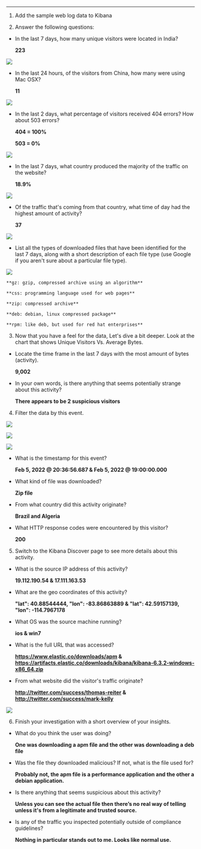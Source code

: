 ---

1. Add the sample web log data to Kibana

2. Answer the following questions:

- In the last 7 days, how many unique visitors were located in India?

	**223**

![](https://github.com/JasonMartin87/Jason-Martin-Project-1/blob/main/Exploring_Kibana/Images/2.1.png)

- In the last 24 hours, of the visitors from China, how many were using Mac OSX?

	**11**

![](https://github.com/pdanny90/p_dan/blob/main/Exploring_Kibana/Images/2%20China.png)

- In the last 2 days, what percentage of visitors received 404 errors? How about 503 errors?

	**404 = 100%**

	**503 = 0%**

![](https://github.com/pdanny90/p_dan/blob/main/Exploring_Kibana/Images/2.3%20404_503%20errors.png)

- In the last 7 days, what country produced the majority of the traffic on the website?

	**18.9%**

![](https://github.com/pdanny90/p_dan/blob/main/Exploring_Kibana/Images/2.4%20china%20traffice.png)

- Of the traffic that's coming from that country, what time of day had the highest amount of activity?

	**37**

![](https://github.com/pdanny90/p_dan/blob/main/Exploring_Kibana/2.5%20china%20heatmap.png)

- List all the types of downloaded files that have been identified for the last 7 days, along with a short description of each file type (use Google if you aren't sure about a particular file type).

![](https://github.com/pdanny90/p_dan/blob/main/Exploring_Kibana/Images/2.6%20file%20downloaded.png)

	**gz: gzip, compressed archive using an algorithm**

	**css: programming language used for web pages**

	**zip: compressed archive**

	**deb: debian, linux compressed package**

	**rpm: like deb, but used for red hat enterprises**

3. Now that you have a feel for the data, Let's dive a bit deeper. Look at the chart that shows Unique Visitors Vs. Average Bytes.

- Locate the time frame in the last 7 days with the most amount of bytes (activity).

 	**9,002**
 
- In your own words, is there anything that seems potentially strange about this activity?

	**There appears to be 2 suspicious visitors**

4. Filter the data by this event.

![](https://github.com/pdanny90/p_dan/blob/main/Exploring_Kibana/Images/4.1%20chart.png)

![](https://github.com/pdanny90/p_dan/blob/main/Exploring_Kibana/Images/4.2%20country.png)

![](https://github.com/pdanny90/p_dan/blob/main/Exploring_Kibana/Images/4.2%20response%20code.png)

- What is the timestamp for this event?
	
	**Feb 5, 2022 @ 20:36:56.687 & Feb 5, 2022 @ 19:00:00.000**
- What kind of file was downloaded?
	
	**Zip file**
- From what country did this activity originate?
	
	**Brazil and Algeria**
- What HTTP response codes were encountered by this visitor?
	
	**200**

5. Switch to the Kibana Discover page to see more details about this activity.

- What is the source IP address of this activity?

	**19.112.190.54 & 17.111.163.53**
	
- What are the geo coordinates of this activity?

	**"lat": 40.88544444, "lon": -83.86863889 & "lat": 42.59157139, "lon": -114.7967178**

- What OS was the source machine running? 

	**ios & win7**
	
- What is the full URL that was accessed?

	**https://www.elastic.co/downloads/apm & https://artifacts.elastic.co/downloads/kibana/kibana-6.3.2-windows-x86_64.zip**

- From what website did the visitor's traffic originate?

	**http://twitter.com/success/thomas-reiter & http://twitter.com/success/mark-kelly**

![](https://github.com/pdanny90/p_dan/blob/main/Exploring_Kibana/Images/5%20discover.png)

6. Finish your investigation with a short overview of your insights.

- What do you think the user was doing?

	**One was downloading a apm file and the other was downloading a deb file**
	
- Was the file they downloaded malicious? If not, what is the file used for?

	**Probably not, the apm file is a performance application and the other a debian application.**

- Is there anything that seems suspicious about this activity?

	**Unless you can see the actual file then there’s no real way of telling unless it's from a legitimate and trusted source.**
	
- Is any of the traffic you inspected potentially outside of compliance guidelines?

	**Nothing in particular stands out to me. Looks like normal use.**
